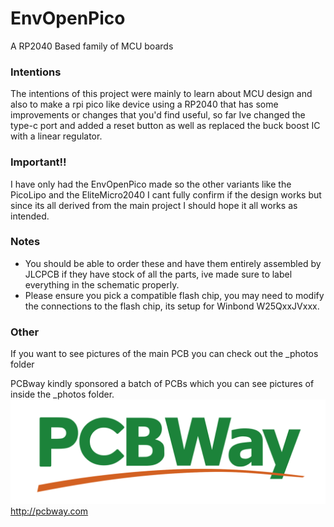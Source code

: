 # EnvOpenPico
A RP2040 Based family of MCU boards

### Intentions
The intentions of this project were mainly to learn about MCU design and also to make a rpi pico like device using a RP2040 that has some improvements or changes that you'd find useful, so far Ive changed the type-c port and added a reset button as well as replaced the buck boost IC with a linear regulator.

### Important!!
I have only had the EnvOpenPico made so the other variants like the PicoLipo and the EliteMicro2040 I cant fully confirm if the design works but since its all derived from the main project I should hope it all works as intended.

### Notes
- You should be able to order these and have them entirely assembled by JLCPCB if they have stock of all the parts, ive made sure to label everything in the schematic properly.
- Please ensure you pick a compatible flash chip, you may need to modify the connections to the flash chip, its setup for Winbond W25QxxJVxxx.


### Other
If you want to see pictures of the main PCB you can check out the _photos folder

PCBway kindly sponsored a batch of PCBs which you can see pictures of inside the _photos folder.
![pcbway logo](_photos/PCBwaylogo.png)
http://pcbway.com